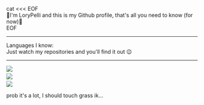 cat <<< EOF<br />
👋I'm LoryPelli and this is my Github profile, that's all you need to know (for now)👋<br />
EOF

<hr />

Languages I know:<br />
Just watch my repositories and you'll find it out
😉

<hr />

<div style="display: flex; flex-direction: column; row-gap: .25rem">
    <img src="https://stats.lorypelli.dev/general" loading="lazy" decoding="async" />
    <img src="https://stats.lorypelli.dev/contributions" loading="lazy" decoding="async" />
    <img src="https://stats.lorypelli.dev/languages" loading="lazy" decoding="async" />
</div>

prob it's a lot, I should touch grass ik...